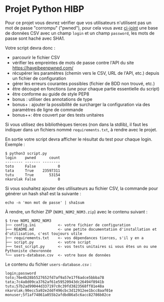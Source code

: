# Projet Python HIBP

Pour ce projet vous devrez vérifier que vos utilisateurs n'utilisent pas un mot
de passe "corrompu" ("pwned"), pour cela vous avez
[ci-joint](example/users-database.csv) une base de données CSV avec un champ
`login` et un champ `password`, les mots de passe sont haché avec SHA1.

Votre script devra donc :
- parcourir le fichier CSV
- vérifier les empreintes de mots de passe contre l'API du site
  https://haveibeenpwned.com/
- récupérer les paramètres (chemin vers le CSV, URL de l'API, etc.) depuis un
  fichier de configuration
- gérer les erreurs courantes possibles (fichier de BDD non trouvé, etc.)
- être découpé en fonctions (une pour chaque partie essentielle du script)
- être conforme au guide de style PEP8
- bonus : utiliser des annotations de type
- bonus+ : ajouter la possibilité de surcharger la configuration via des
  paramètres de ligne de commande
- bonus++: être couvert par des tests unitaires

Si vous utilisez des bibliothèques tierces (non dans la stdlib), il faut les
indiquer dans un fichiers nommé `requirements.txt`, à rendre avec le projet.

En sortie votre script devra afficher le résultat du test pour chaque login.
Exemple :

```
$ python3 script.py
login    pwned      count
-------- ------- --------
toto     False          0
tata     True    23597311
tutu     True       53154
nkarolak False          0
```

Si vous souhaitez ajouter des utilisateurs au fichier CSV, la commande pour
générer un hash sha1 est la suivante :

```
echo -n 'mon mot de passe' | sha1sum
```

À rendre, un fichier ZIP (`NOM1_NOM2_NOM3.zip`) avec le contenu suivant :

```
$ tree NOM1_NOM2_NOM3
├── config.ini          <- votre fichier de configuration
├── README.md           <- une petite documentation d'installation et d'utilisation, c'est toujours utile
├── requirements.txt    <- vos dépendances tierces, s'il y en a
├── script.py           <- votre script
├── test_script.py      <- vos tests unitaires si vous êtes un ou une Pythoniste chevronnée
└── users-database.csv  <- votre base de données
```

Le contenu du fichier `users-database.csv` :

```
login;password
toto;76e4b28b5527652fd7af9a57e17f6adce5bbba78
tata;7c4a8d09ca3762af61e59520943dc26494f8941b
tutu;57b2ad99044d337197c0c39fd3823568ff81e48a
nkarolak;90ecc5a92e2ddf496cbc3d12912ee1bcc8aaf01e
monuser;5f1af74861a055b2afdbd86a5c6acc82786b02ce
```
